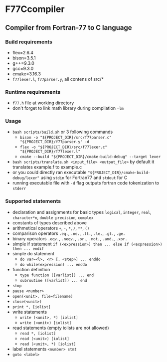 # F77Ccompiler
## Compiler from Fortran-77 to C language
### Build requirements
- flex=2.6.4
- bison=3.5.1
- g++=9.3.0
- gcc=9.3.0
- cmake=3.16.3
- `f77lexer.l`, `f77parser.y`, all contens of src/*
### Runtime requirements
- `f77.h` file at working directory
- don't forget to link math library during compilation `-lm`
### Usage
- `bash scripts/build.sh` or 3 following commands
  - `bison -o "${PROJECT_DIR}/src/f77parser.c" "${PROJECT_DIR}/f77parser.y" -d `
  - `flex -o "${PROJECT_DIR}/src/f77lexer.c" "${PROJECT_DIR}/f77lexer.l"`
  - `cmake --build "${PROJECT_DIR}/cmake-build-debug" --target lexer`
- `bash scripts/translate.sh <input_file> <output_file>` by default it translates example.f to example.c
- or you could directly ran executable `"${PROJECT_DIR}/cmake-build-debug/lexer"` using `stdin` for Fortran77 and `stdout` for C
- running executable file with `-d` flag outputs fortran code tokenization to `stderr`
### Supported statements
- declaration and assignments for basic types `logical`, `integer`, `real`, `character*n`, `double precision`, `complex`
- constants of types described above
- arithmetical operators  `+`, `-`, `*`, `/`, `**`, `()`
- comparison operators `.eq.`, `.ne.`, `.lt.`, `.le.`, `.gt.`, `.ge.`
- binary operators `.eqv.`, `.neqv.`, `.or.`, `.not.`, `.and.`, `.xor.`
- simple if statement `if (<expression>) then ... else if (<expression>) then ... endif`
- simple do statement
  - `do var=<l>, <r> [, <step>] ... enddo` 
  - `do while(expression) ... enddo`
- function definition 
  - `type function ([varlist]) ... end`
  - `subroutine ([varlist]) ... end`
- `stop`
- `pause <number>`
- `open(<unit>, file=filename)`
- `close(<unit>)`
- `print *, [iolist]`
- write statements
  - `write (<unit>, *) [iolist]`
  - `write (<unit>) [iolist]`
- read statements (empty iolists are not allowed)
  - `read *, [iolist]`
  - `read (<unit>) [iolist]`
  - `read (<unit>, *) [iolist]`
- label statements `<number> stmt`
- `goto <label>`
